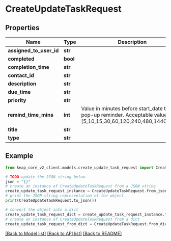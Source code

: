 # CreateUpdateTaskRequest


## Properties

Name | Type | Description | Notes
------------ | ------------- | ------------- | -------------
**assigned_to_user_id** | **str** |  | [optional] 
**completed** | **bool** |  | [optional] 
**completion_time** | **str** |  | [optional] 
**contact_id** | **str** |  | [optional] 
**description** | **str** |  | [optional] 
**due_time** | **str** |  | [optional] 
**priority** | **str** |  | [optional] 
**remind_time_mins** | **int** | Value in minutes before start_date to show pop-up reminder.  Acceptable values are [5,10,15,30,60,120,240,480,1440,2880] | [optional] 
**title** | **str** |  | [optional] 
**type** | **str** |  | [optional] 

## Example

```python
from keap_core_v2_client.models.create_update_task_request import CreateUpdateTaskRequest

# TODO update the JSON string below
json = "{}"
# create an instance of CreateUpdateTaskRequest from a JSON string
create_update_task_request_instance = CreateUpdateTaskRequest.from_json(json)
# print the JSON string representation of the object
print(CreateUpdateTaskRequest.to_json())

# convert the object into a dict
create_update_task_request_dict = create_update_task_request_instance.to_dict()
# create an instance of CreateUpdateTaskRequest from a dict
create_update_task_request_from_dict = CreateUpdateTaskRequest.from_dict(create_update_task_request_dict)
```
[[Back to Model list]](../README.md#documentation-for-models) [[Back to API list]](../README.md#documentation-for-api-endpoints) [[Back to README]](../README.md)



